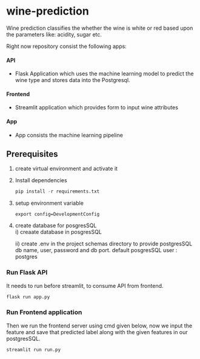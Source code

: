 # wine-prediction
Wine prediction classifies the whether the wine is white or red based upon the parameters like: acidity, sugar etc.

Right now repository consist the following apps:

#### API
- Flask Application which uses the machine learning model to predict the wine type and stores data into the Postgresql. 

#### Frontend
- Streamlit application which provides form to input wine attributes

#### App
- App consists the machine learning pipeline

## Prerequisites 
1. create virtual environment and activate it
2. Install dependencies 
   ```python
   pip install -r requirements.txt
   ```
3. setup environment variable
   ```shell
   export config=DevelopmentConfig
   ```
4. create database for posgresSQL   
   i) creaate database in posgresSQL   
   
   ii) create .env in the project schemas directory to provide postgresSQL db name, user, password and db port.
   default posgresSQL user : postgres

### Run Flask API
It needs to run before streamlit, to consume API from frontend. 

   ```python
   flask run app.py
   ```


### Run Frontend application
Then we run the frontend server using cmd given below, now we input the feature and save that predicted label along with the given features in our postgresSQL.

   ```python
   streamlit run run.py
   ```

